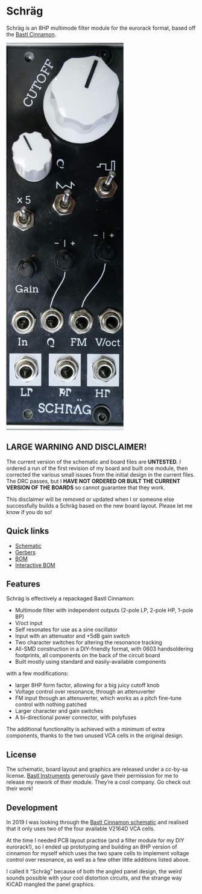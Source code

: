# Schräg

Schräg is an 8HP multimode filter module for the eurorack format, based off the [Bastl Cinnamon](https://bastl-instruments.com/eurorack/modules/cinnamon).

![](img/Schraeg-finished.jpeg)

## LARGE WARNING AND DISCLAIMER!

The current version of the schematic and board files are **UNTESTED**. I ordered a run of the first revision of my board and built one module, then corrected the various small issues from the initial design in the current files. The DRC passes, but I **HAVE NOT ORDERED OR BUILT THE CURRENT VERSION OF THE BOARDS** so cannot guarantee that they work.

This disclaimer will be removed or updated when I or someone else successfully builds a Schräg based on the new board layout. Please let me know if you do so!

## Quick links

* [Schematic]()
* [Gerbers]()
* [BOM]()
* [Interactive BOM]()

## Features

Schräg is effectively a repackaged Bastl Cinnamon:

* Multimode filter with independent outputs (2-pole LP, 2-pole HP, 1-pole BP)
* V/oct input
* Self resonates for use as a sine oscillator
* Input with an attenuator and +5dB gain switch
* Two character switches for altering the resonance tracking
* All-SMD construction in a DIY-friendly format, with 0603 handsoldering footprints, all components on the back of the circuit board
* Built mostly using standard and easily-available components

with a few modifications:

* larger 8HP form factor, allowing for a big juicy cutoff knob
* Voltage control over resonance, through an attenuverter
* FM input through an attenuverter, which works as a pitch fine-tune control with nothing patched
* Larger character and gain switches
* A bi-directional power connector, with polyfuses

The additional functionality is achieved with a minimum of extra components, thanks to the two unused VCA cells in the original design.

## License

The schematic, board layout and graphics are released under a cc-by-sa license. [Bastl Instruments](https://bastl-instruments.com/) generously gave their permission for me to release my rework of their module. They’re a cool company. Go check out their work!

## Development

In 2019 I was looking through the [Bastl Cinnamon schematic]() and realised that it only uses two of the four available V2164D VCA cells.

At the time I needed PCB layout practise (and a filter module for my DIY eurorack!), so I ended up prototyping and building an 8HP version of cinnamon for myself which uses the two spare cells to implement voltage control over resonance, as well as a few other little additions listed above.

I called it “Schräg” because of both the angled panel design, the weird sounds possible with your cool distortion circuits, and the strange way KiCAD mangled the panel graphics.